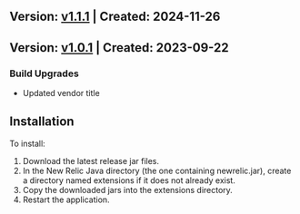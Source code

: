 ## Version: [v1.1.1](https://github.com/newrelic-experimental/newrelic-java-ws-rs-errors/releases/tag/v1.1.1) | Created: 2024-11-26



## Version: [v1.0.1](https://github.com/newrelic-experimental/newrelic-java-ws-rs-errors/releases/tag/v1.0.1) | Created: 2023-09-22
### Build Upgrades
- Updated vendor title


## Installation

To install:

1. Download the latest release jar files.
2. In the New Relic Java directory (the one containing newrelic.jar), create a directory named extensions if it does not already exist.
3. Copy the downloaded jars into the extensions directory.
4. Restart the application.   

